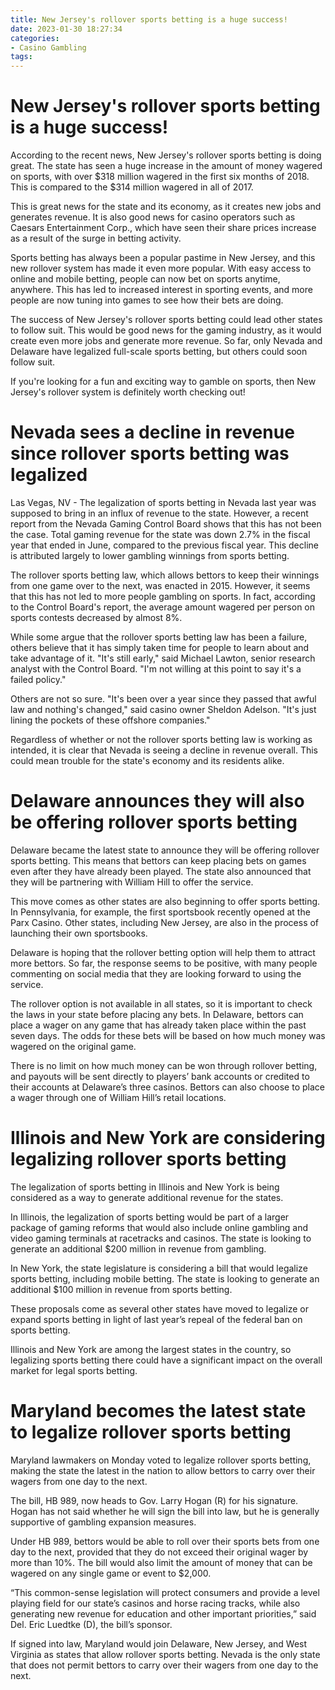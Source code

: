 ```yaml
---
title: New Jersey's rollover sports betting is a huge success!
date: 2023-01-30 18:27:34
categories:
- Casino Gambling
tags:
---
```



#  New Jersey's rollover sports betting is a huge success!

According to the recent news, New Jersey's rollover sports betting is doing great. The state has seen a huge increase in the amount of money wagered on sports, with over $318 million wagered in the first six months of 2018. This is compared to the $314 million wagered in all of 2017.

This is great news for the state and its economy, as it creates new jobs and generates revenue. It is also good news for casino operators such as Caesars Entertainment Corp., which have seen their share prices increase as a result of the surge in betting activity.

Sports betting has always been a popular pastime in New Jersey, and this new rollover system has made it even more popular. With easy access to online and mobile betting, people can now bet on sports anytime, anywhere. This has led to increased interest in sporting events, and more people are now tuning into games to see how their bets are doing.

The success of New Jersey's rollover sports betting could lead other states to follow suit. This would be good news for the gaming industry, as it would create even more jobs and generate more revenue. So far, only Nevada and Delaware have legalized full-scale sports betting, but others could soon follow suit.

If you're looking for a fun and exciting way to gamble on sports, then New Jersey's rollover system is definitely worth checking out!

#  Nevada sees a decline in revenue since rollover sports betting was legalized

Las Vegas, NV - The legalization of sports betting in Nevada last year was supposed to bring in an influx of revenue to the state. However, a recent report from the Nevada Gaming Control Board shows that this has not been the case. Total gaming revenue for the state was down 2.7% in the fiscal year that ended in June, compared to the previous fiscal year. This decline is attributed largely to lower gambling winnings from sports betting.

The rollover sports betting law, which allows bettors to keep their winnings from one game over to the next, was enacted in 2015. However, it seems that this has not led to more people gambling on sports. In fact, according to the Control Board's report, the average amount wagered per person on sports contests decreased by almost 8%.

While some argue that the rollover sports betting law has been a failure, others believe that it has simply taken time for people to learn about and take advantage of it. "It's still early," said Michael Lawton, senior research analyst with the Control Board. "I'm not willing at this point to say it's a failed policy."

Others are not so sure. "It's been over a year since they passed that awful law and nothing's changed," said casino owner Sheldon Adelson. "It's just lining the pockets of these offshore companies."

Regardless of whether or not the rollover sports betting law is working as intended, it is clear that Nevada is seeing a decline in revenue overall. This could mean trouble for the state's economy and its residents alike.

#  Delaware announces they will also be offering rollover sports betting

Delaware became the latest state to announce they will be offering rollover sports betting. This means that bettors can keep placing bets on games even after they have already been played. The state also announced that they will be partnering with William Hill to offer the service.

This move comes as other states are also beginning to offer sports betting. In Pennsylvania, for example, the first sportsbook recently opened at the Parx Casino. Other states, including New Jersey, are also in the process of launching their own sportsbooks.

Delaware is hoping that the rollover betting option will help them to attract more bettors. So far, the response seems to be positive, with many people commenting on social media that they are looking forward to using the service.

The rollover option is not available in all states, so it is important to check the laws in your state before placing any bets. In Delaware, bettors can place a wager on any game that has already taken place within the past seven days. The odds for these bets will be based on how much money was wagered on the original game.

There is no limit on how much money can be won through rollover betting, and payouts will be sent directly to players’ bank accounts or credited to their accounts at Delaware’s three casinos. Bettors can also choose to place a wager through one of William Hill’s retail locations.

#  Illinois and New York are considering legalizing rollover sports betting

The legalization of sports betting in Illinois and New York is being considered as a way to generate additional revenue for the states.

In Illinois, the legalization of sports betting would be part of a larger package of gaming reforms that would also include online gambling and video gaming terminals at racetracks and casinos. The state is looking to generate an additional $200 million in revenue from gambling.

In New York, the state legislature is considering a bill that would legalize sports betting, including mobile betting. The state is looking to generate an additional $100 million in revenue from sports betting.

These proposals come as several other states have moved to legalize or expand sports betting in light of last year’s repeal of the federal ban on sports betting.

Illinois and New York are among the largest states in the country, so legalizing sports betting there could have a significant impact on the overall market for legal sports betting.

#  Maryland becomes the latest state to legalize rollover sports betting

Maryland lawmakers on Monday voted to legalize rollover sports betting, making the state the latest in the nation to allow bettors to carry over their wagers from one day to the next.

The bill, HB 989, now heads to Gov. Larry Hogan (R) for his signature. Hogan has not said whether he will sign the bill into law, but he is generally supportive of gambling expansion measures.

Under HB 989, bettors would be able to roll over their sports bets from one day to the next, provided that they do not exceed their original wager by more than 10%. The bill would also limit the amount of money that can be wagered on any single game or event to $2,000.

“This common-sense legislation will protect consumers and provide a level playing field for our state’s casinos and horse racing tracks, while also generating new revenue for education and other important priorities,” said Del. Eric Luedtke (D), the bill’s sponsor.

If signed into law, Maryland would join Delaware, New Jersey, and West Virginia as states that allow rollover sports betting. Nevada is the only state that does not permit bettors to carry over their wagers from one day to the next.